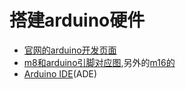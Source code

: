 # 搭建arduino硬件

* [官网的arduino开发页面](http://arduino.cc/en/Hacking/HomePage)
* [m8和arduino引脚对应图](http://arduino.cc/en/Hacking/PinMapping),另外的[m16的](http://arduino.cc/en/Hacking/Atmega168Hardware)
* [Arduino IDE](http://arduino.cc/en/Main/Software)(ADE)